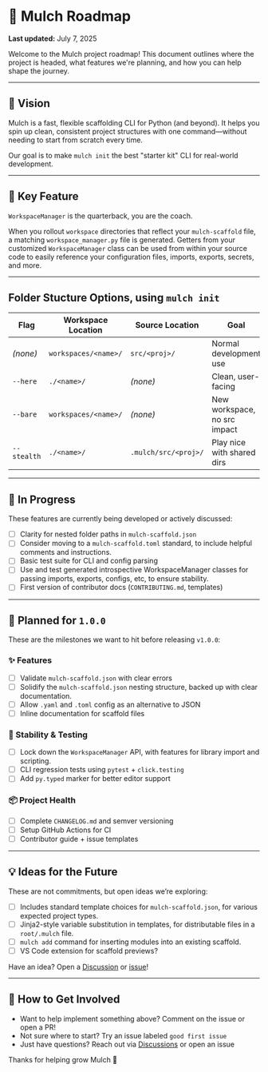 # 🌱 Mulch Roadmap

**Last updated:** July 7, 2025

Welcome to the Mulch project roadmap! This document outlines where the project is headed, what features we're planning, and how you can help shape the journey.

---

## 🌟 Vision

Mulch is a fast, flexible scaffolding CLI for Python (and beyond). It helps you spin up clean, consistent project structures with one command—without needing to start from scratch every time.

Our goal is to make `mulch init` the best "starter kit" CLI for real-world development.

---

## 🔑 Key Feature

`WorkspaceManager` is the quarterback, you are the coach.
 
When you rollout `workspace` directories that reflect your `mulch-scaffold` file, a matching `workspace_manager.py` file is generated. Getters from your customized `WorkspaceManager` class can be used from within your source code to easily reference your configuration files, imports, exports, secrets, and more.

---

## Folder Stucture Options, using `mulch init`

| Flag        | Workspace Location   | Source Location      | Goal                        |
| ----------- | -------------------- | -------------------- | --------------------------- |
| *(none)*    | `workspaces/<name>/` | `src/<proj>/`        | Normal development use      |
| `--here`    | `./<name>/`          | *(none)*             | Clean, user-facing          |
| `--bare`    | `workspaces/<name>/` | *(none)*             | New workspace, no src impact|
| `--stealth` | `./<name>/`          | `.mulch/src/<proj>/` | Play nice with shared dirs  |


---

## 🚧 In Progress

These features are currently being developed or actively discussed:

- [ ] Clarity for nested folder paths in `mulch-scaffold.json`
- [ ] Consider moving to a `mulch-scaffold.toml` standard, to include helpful comments and instructions.
- [ ] Basic test suite for CLI and config parsing
- [ ] Use and test generated introspective WorkspaceManager classes for passing imports, exports, configs, etc, to ensure stability.
- [ ] First version of contributor docs (`CONTRIBUTING.md`, templates)

---

## 🧭 Planned for `1.0.0`

These are the milestones we want to hit before releasing `v1.0.0`:

### ✨ Features
- [ ] Validate `mulch-scaffold.json` with clear errors
- [ ] Solidify the `mulch-scaffold.json` nesting structure, backed up with clear documentation.
- [ ] Allow `.yaml` and `.toml` config as an alternative to JSON
- [ ] Inline documentation for scaffold files

### 🔐 Stability & Testing
- [ ] Lock down the `WorkspaceManager` API, with features for library import and scripting.
- [ ] CLI regression tests using `pytest` + `click.testing`
- [ ] Add `py.typed` marker for better editor support

### 📦 Project Health
- [ ] Complete `CHANGELOG.md` and semver versioning
- [ ] Setup GitHub Actions for CI
- [ ] Contributor guide + issue templates

---

## 💡 Ideas for the Future

These are not commitments, but open ideas we’re exploring:

- [ ] Includes standard template choices for `mulch-scaffold.json`, for various expected project types. 
- [ ] Jinja2-style variable substitution in templates, for distributable files in a `root/.mulch` file.
- [ ] `mulch add` command for inserting modules into an existing scaffold.
- [ ] VS Code extension for scaffold previews?

Have an idea? Open a [Discussion](https://github.com/city-of-memphis-wastewater/mulch/discussions) or [issue](https://github.com/city-of-memphis-wastewater/mulch/issues)!

---

## 🙋 How to Get Involved

- Want to help implement something above? Comment on the issue or open a PR!
- Not sure where to start? Try an issue labeled `good first issue`
- Just have questions? Reach out via [Discussions](...) or open an issue

Thanks for helping grow Mulch 🌱